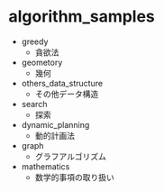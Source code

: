 # algorithm_samples
- greedy
    - 貪欲法
- geometory
    - 幾何
- others_data_structure
    - その他データ構造
- search
    - 探索
- dynamic_planning
    - 動的計画法
- graph
    - グラフアルゴリズム
- mathematics
    - 数学的事項の取り扱い